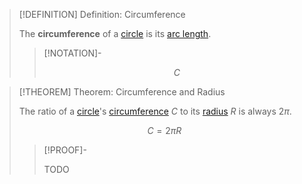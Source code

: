 >[!DEFINITION] Definition: Circumference
>
>The **circumference** of a [circle](Circle.md) is its [arc length](../../../Curves/Arcs/Arc%20Length.md).
>
>>[!NOTATION]-
>>
>>$$C$$
>>
>

>[!THEOREM] Theorem: Circumference and Radius
>
>The ratio of a [circle](Circle.md)'s [circumference](.md) $C$ to its [radius](Radius.md) $R$ is always $2\pi$.
>
>$$C = 2\pi R$$
>
>>[!PROOF]-
>>
>>TODO
>>
>